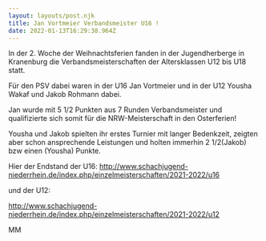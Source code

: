 ```yaml
---
layout: layouts/post.njk
title: Jan Vortmeier Verbandsmeister U16 !
date: 2022-01-13T16:29:38.964Z
---
```

In der 2. Woche der Weihnachtsferien fanden in der Jugendherberge in Kranenburg die Verbandsmeisterschaften der Altersklassen U12 bis U18 statt.

Für den PSV dabei waren in der U16 Jan Vortmeier und in der U12 Yousha Wakaf und Jakob Rohmann dabei.

Jan wurde mit 5 1/2 Punkten aus 7 Runden Verbandsmeister und qualifizierte sich somit für die NRW-Meisterschaft in den Osterferien!

Yousha und Jakob spielten ihr erstes Turnier mit langer Bedenkzeit, zeigten aber schon ansprechende Leistungen und holten immerhin 2 1/2(Jakob) bzw einen (Yousha) Punkte.

Hier der Endstand der U16: <http://www.schachjugend-niederrhein.de/index.php/einzelmeisterschaften/2021-2022/u16>

und der U12:

http://www.schachjugend-niederrhein.de/index.php/einzelmeisterschaften/2021-2022/u12

MM